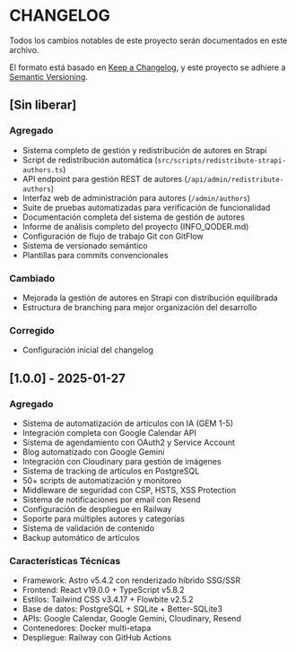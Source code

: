 # CHANGELOG

Todos los cambios notables de este proyecto serán documentados en este archivo.

El formato está basado en [Keep a Changelog](https://keepachangelog.com/es/1.0.0/),
y este proyecto se adhiere a [Semantic Versioning](https://semver.org/lang/es/).

## [Sin liberar]

### Agregado

- Sistema completo de gestión y redistribución de autores en Strapi
- Script de redistribución automática (`src/scripts/redistribute-strapi-authors.ts`)
- API endpoint para gestión REST de autores (`/api/admin/redistribute-authors`)
- Interfaz web de administración para autores (`/admin/authors`)
- Suite de pruebas automatizadas para verificación de funcionalidad
- Documentación completa del sistema de gestión de autores
- Informe de análisis completo del proyecto (INFO_QODER.md)
- Configuración de flujo de trabajo Git con GitFlow
- Sistema de versionado semántico
- Plantillas para commits convencionales

### Cambiado

- Mejorada la gestión de autores en Strapi con distribución equilibrada
- Estructura de branching para mejor organización del desarrollo

### Corregido

- Configuración inicial del changelog

## [1.0.0] - 2025-01-27

### Agregado

- Sistema de automatización de artículos con IA (GEM 1-5)
- Integración completa con Google Calendar API
- Sistema de agendamiento con OAuth2 y Service Account
- Blog automatizado con Google Gemini
- Integración con Cloudinary para gestión de imágenes
- Sistema de tracking de artículos en PostgreSQL
- 50+ scripts de automatización y monitoreo
- Middleware de seguridad con CSP, HSTS, XSS Protection
- Sistema de notificaciones por email con Resend
- Configuración de despliegue en Railway
- Soporte para múltiples autores y categorías
- Sistema de validación de contenido
- Backup automático de artículos

### Características Técnicas

- Framework: Astro v5.4.2 con renderizado híbrido SSG/SSR
- Frontend: React v19.0.0 + TypeScript v5.8.2
- Estilos: Tailwind CSS v3.4.17 + Flowbite v2.5.2
- Base de datos: PostgreSQL + SQLite + Better-SQLite3
- APIs: Google Calendar, Google Gemini, Cloudinary, Resend
- Contenedores: Docker multi-etapa
- Despliegue: Railway con GitHub Actions

